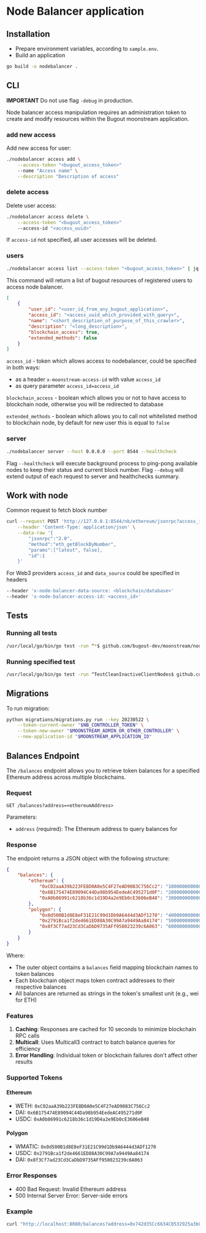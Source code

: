 # Node Balancer application

## Installation

-   Prepare environment variables, according to `sample.env`.
-   Build an application

```bash
go build -o nodebalancer .
```

## CLI

**IMPORTANT** Do not use flag `-debug` in production.

Node balancer access manipulation requires an administration token to create and modify resources within the Bugout moonstream application.

### add new access

Add new access for user:

```bash
./nodebalancer access add \
	--access-token "<bugout_access_token>"
	--name "Access name" \
	--description "Description of access"
```

### delete access

Delete user access:

```bash
./nodebalancer access delete \
	--access-token "<bugout_access_token>"
	--access-id "<access_uuid>"
```

If `access-id` not specified, all user accesses will be deleted.

### users

```bash
./nodebalancer access list --access-token "<bugout_access_token>" | jq .
```

This command will return a list of bugout resources of registered users to access node balancer.

```json
[
	{
		"user_id": "<user_id_from_any_bugout_application>",
		"access_id": "<access_uuid_which_provided_with_query>",
		"name": "<short_description_of_purpose_of_this_crawler>",
		"description": "<long_description>",
		"blockchain_access": true,
		"extended_methods": false
	}
]
```

`access_id` - token which allows access to nodebalancer, could be specified in both ways:

-   as a header `x-moonstream-access-id` with value `access_id`
-   as query parameter `access_id=access_id`

`blockchain_access` - boolean which allows you or not to have access to blockchain node, otherwise you will be redirected to database

`extended_methods` - boolean which allows you to call not whitelisted method to blockchain node, by default for new user this is equal to `false`

### server

```bash
./nodebalancer server --host 0.0.0.0 --port 8544 --healthcheck
```

Flag `--healthcheck` will execute background process to ping-pong available nodes to keep their status and current block number.
Flag `--debug` will extend output of each request to server and healthchecks summary.

## Work with node

Common request to fetch block number

```bash
curl --request POST 'http://127.0.0.1:8544/nb/ethereum/jsonrpc?access_id=<access_id>&data_source=<blockchain/database>' \
    --header 'Content-Type: application/json' \
    --data-raw '{
        "jsonrpc":"2.0",
        "method":"eth_getBlockByNumber",
        "params":["latest", false],
        "id":1
    }'
```

For Web3 providers `access_id` and `data_source` could be specified in headers

```bash
--header 'x-node-balancer-data-source: <blockchain/database>'
--header 'x-node-balancer-access-id: <access_id>'
```

## Tests

### Running all tests

```bash
/usr/local/go/bin/go test -run ^*$ github.com/bugout-dev/moonstream/nodes/node_balancer/cmd/nodebalancer -v -count=1
```

### Running specified test

```bash
/usr/local/go/bin/go test -run ^TestCleanInactiveClientNodes$ github.com/bugout-dev/moonstream/nodes/node_balancer/cmd/nodebalancer -v -count=1
```

## Migrations

To run migration:

```bash
python migrations/migrations.py run --key 20230522 \
    --token-current-owner "$NB_CONTROLLER_TOKEN" \
    --token-new-owner "$MOONSTREAM_ADMIN_OR_OTHER_CONTROLLER" \
    --new-application-id "$MOONSTREAM_APPLICATION_ID"
```

## Balances Endpoint

The `/balances` endpoint allows you to retrieve token balances for a specified Ethereum address across multiple blockchains.

### Request

```
GET /balances?address=<ethereumAddress>
```

Parameters:
- `address` (required): The Ethereum address to query balances for

### Response

The endpoint returns a JSON object with the following structure:

```json
{
    "balances": {
        "ethereum": {
            "0xC02aaA39b223FE8D0A0e5C4F27eAD9083C756Cc2": "1000000000000000000",
            "0x6B175474E89094C44Da98b954EedeAC495271d0F": "2000000000000000000",
            "0xA0b86991c6218b36c1d19D4a2e9Eb0cE3606eB48": "3000000000000000"
        },
        "polygon": {
            "0x0d500B1d8E8eF31E21C99d1Db9A6444d3ADf1270": "4000000000000000000",
            "0x2791Bca1f2de4661ED88A30C99A7a9449Aa84174": "5000000000000000",
            "0x8f3Cf7ad23Cd3CaDbD9735AFf958023239c6A063": "6000000000000000000"
        }
    }
}
```

Where:
- The outer object contains a `balances` field mapping blockchain names to token balances
- Each blockchain object maps token contract addresses to their respective balances
- All balances are returned as strings in the token's smallest unit (e.g., wei for ETH)

### Features

1. **Caching**: Responses are cached for 10 seconds to minimize blockchain RPC calls
2. **Multicall**: Uses Multicall3 contract to batch balance queries for efficiency
3. **Error Handling**: Individual token or blockchain failures don't affect other results

### Supported Tokens

#### Ethereum
- WETH: `0xC02aaA39b223FE8D0A0e5C4F27eAD9083C756Cc2`
- DAI: `0x6B175474E89094C44Da98b954EedeAC495271d0F`
- USDC: `0xA0b86991c6218b36c1d19D4a2e9Eb0cE3606eB48`

#### Polygon
- WMATIC: `0x0d500B1d8E8eF31E21C99d1Db9A6444d3ADf1270`
- USDC: `0x2791Bca1f2de4661ED88A30C99A7a9449Aa84174`
- DAI: `0x8f3Cf7ad23Cd3CaDbD9735AFf958023239c6A063`

### Error Responses

- 400 Bad Request: Invalid Ethereum address
- 500 Internal Server Error: Server-side errors

### Example

```bash
curl "http://localhost:8080/balances?address=0x742d35Cc6634C0532925a3b844Bc454e4438f44e"
```
